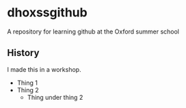 # dhoxssgithub
A repository for learning github at the Oxford summer school

## History

I made this in a workshop.

* Thing 1
* Thing 2
  * Thing under thing 2
